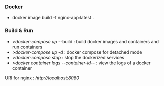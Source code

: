 ### Docker 

- docker image build -t nginx-app:latest .


### Build & Run

- *>docker-compose up* --build : build docker images and containers and run containers
- *>docker-compose up -d*  : docker compose for detached mode
- *>docker-compose stop* : stop the dockerized services
- *>docker container logs --container-id--* : view the logs of a docker container

URI for nginx : *http://localhost:8080*
